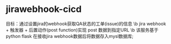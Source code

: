 # jirawebhook-cicd
目标：通过设置jira的webhook获取QA状态的工单(issue)的信息
\b    jira webhook + 触发器 + 后置动作(post function)实现 post 数据到指定URL
\b    该服务基于python flask 在接收jira webhook数据后将数据存入mysl数据库;
